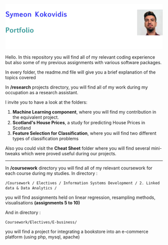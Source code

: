 
![ID photo](id_photo.jpg)



Hello. In this repository you will find all of my relevant coding experience but also some of my previous assignments with various software packages.

In every folder, the readme.md file will give you a brief explanation of the topics covered

In **/research** projects directory, you will find all of my work during my occupation as a research assistant. 

I invite you to have a look at the folders:  

1. **Machine Learning component**, where you will find my contribution in the equivalent project.
2. **Scotland's House Prices**, a study for predicting House Prices in Scotland
3. **Feature Selection for Classification**, where you will find two different types of classification problems

Also you could visit the **Cheat Sheet** folder where you will find several mini-tweaks which were proved useful during our projects.


<hr> </hr>

In **/coursework** directory you will find all of my relevant coursework for each course during my studies. 
In directory :   

	/Coursework / Electives / Information Systems Development / 2. Linked data & Data Analytics /
   
   you will find assignments held on linear regression, resampling methods, visualisations **(assignments 5 to 10)**
   
   
And in directory :

	Coursework/Electives/E-business/

you will find a project for integrating a bookstore into an e-commerce platform (using php, mysql, apache)

